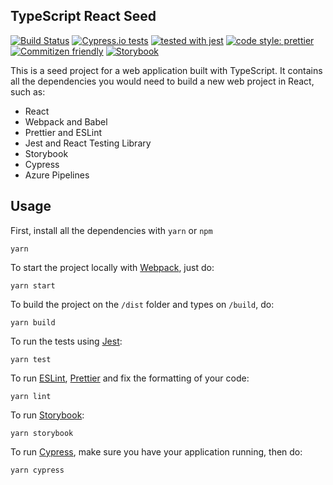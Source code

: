 ## TypeScript React Seed

[![Build Status](https://dev.azure.com/rafaelanachoreta/ts-react-seed/_apis/build/status/rafael-anachoreta.ts-react-seed?branchName=master)](https://dev.azure.com/rafaelanachoreta/ts-react-seed/_build/latest?definitionId=2&branchName=master)
[![Cypress.io tests](https://img.shields.io/badge/cypress.io-tests-green.svg?style=flat-square)](https://cypress.io)
[![tested with jest](https://img.shields.io/badge/tested_with-jest-99424f.svg)](https://github.com/facebook/jest)
[![code style: prettier](https://img.shields.io/badge/code_style-prettier-ff69b4.svg?style=flat-square)](https://github.com/prettier/prettier)
[![Commitizen friendly](https://img.shields.io/badge/commitizen-friendly-brightgreen.svg)](http://commitizen.github.io/cz-cli/)
[![Storybook](https://cdn.jsdelivr.net/gh/storybooks/brand@master/badge/badge-storybook.svg)](https://storybook.js.org/)

This is a seed project for a web application built with TypeScript. It contains all the dependencies you would need to build a new web project in React, such as:

-   React
-   Webpack and Babel
-   Prettier and ESLint
-   Jest and React Testing Library
-   Storybook
-   Cypress
-   Azure Pipelines

## Usage

First, install all the dependencies with `yarn` or `npm`

```
yarn
```

To start the project locally with [Webpack](https://webpack.js.org/), just do:

```
yarn start
```

To build the project on the `/dist` folder and types on `/build`, do:

```
yarn build
```

To run the tests using [Jest](https://jestjs.io/):

```
yarn test
```

To run [ESLint](https://eslint.org/), [Prettier](https://prettier.io/) and fix the formatting of your code:

```
yarn lint
```

To run [Storybook](https://storybook.js.org/):

```
yarn storybook
```

To run [Cypress](https://www.cypress.io/), make sure you have your application running, then do:

```
yarn cypress
```

